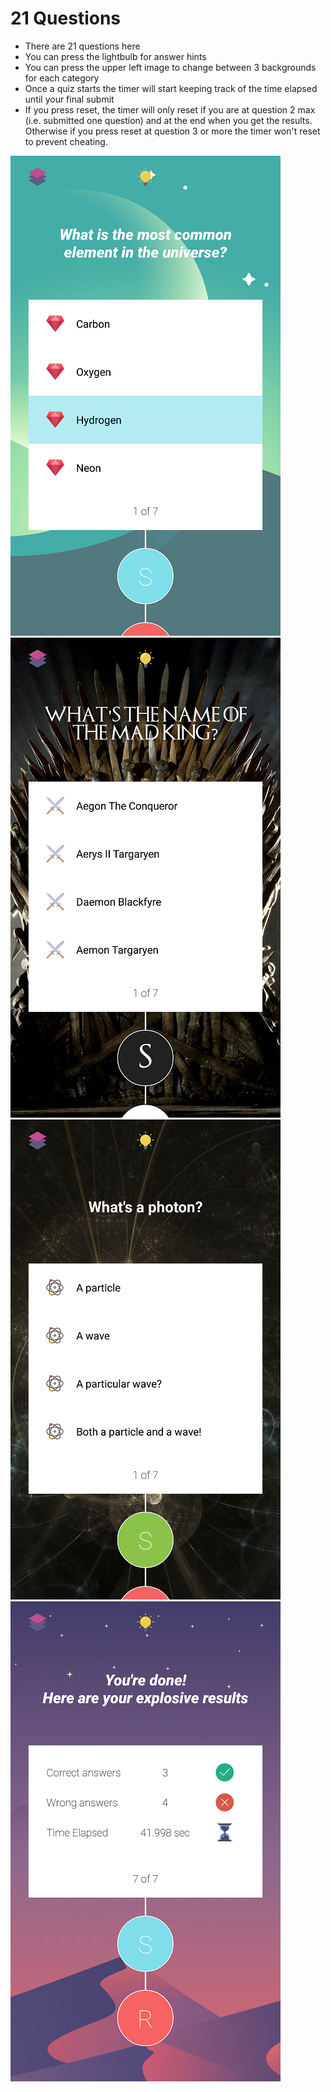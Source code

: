 # 21 Questions 
 - There are 21 questions here
 - You can press the lightbulb for answer hints
 - You can press the upper left image to change between 3 backgrounds for each category
 - Once a quiz starts the timer will start keeping track of the time elapsed until your final submit
 - If you press reset, the timer will only reset if you are at question 2 max (i.e. submitted one question) and at the end when you get the results. Otherwise if you press reset at question 3 or more the timer won't reset to prevent cheating.
 
![Alt text](Screenshots/Screenshot_2017-11-13-20-15-46.png?raw=true "Optional Title")
![Alt text](Screenshots/Screenshot_2017-11-17-02-23-52.png?raw=true "Optional Title")
![Alt text](Screenshots/Screenshot_2017-11-17-02-24-02.png?raw=true "Optional Title")
![Alt text](Screenshots/Screenshot_2017-11-13-20-16-14.png?raw=true "Optional Title")
